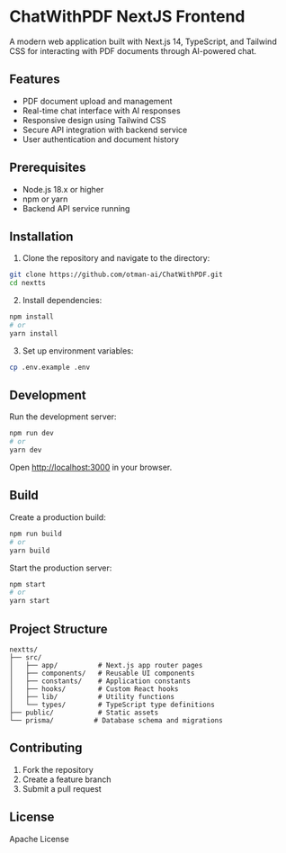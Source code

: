 # ChatWithPDF NextJS Frontend

A modern web application built with Next.js 14, TypeScript, and Tailwind CSS for interacting with PDF documents through AI-powered chat.

## Features

- PDF document upload and management
- Real-time chat interface with AI responses
- Responsive design using Tailwind CSS
- Secure API integration with backend service
- User authentication and document history

## Prerequisites

- Node.js 18.x or higher
- npm or yarn
- Backend API service running

## Installation

1. Clone the repository and navigate to the directory:
```bash
git clone https://github.com/otman-ai/ChatWithPDF.git
cd nextts
```

2. Install dependencies:
```bash
npm install
# or
yarn install
```

3. Set up environment variables:
```bash
cp .env.example .env
```
## Development

Run the development server:
```bash
npm run dev
# or
yarn dev
```

Open [http://localhost:3000](http://localhost:3000) in your browser.

## Build

Create a production build:
```bash
npm run build
# or
yarn build
```

Start the production server:
```bash
npm start
# or
yarn start
```

## Project Structure

```
nextts/
├── src/
│   ├── app/          # Next.js app router pages
│   ├── components/   # Reusable UI components
│   ├── constants/    # Application constants
│   ├── hooks/        # Custom React hooks
│   ├── lib/          # Utility functions
│   └── types/        # TypeScript type definitions
├── public/           # Static assets
└── prisma/          # Database schema and migrations
```

## Contributing

1. Fork the repository
2. Create a feature branch
3. Submit a pull request

## License

Apache License